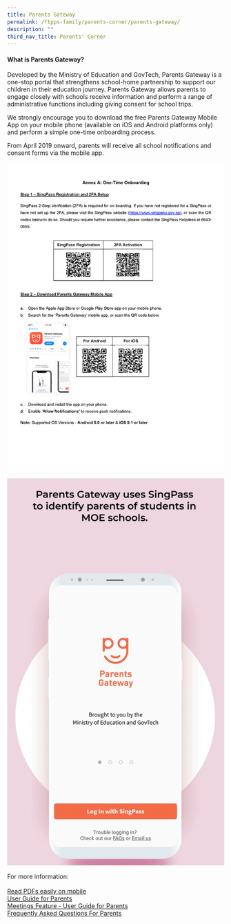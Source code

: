 ```yaml
---
title: Parents Gateway
permalink: /ftpps-family/parents-corner/parents-gateway/
description: ""
third_nav_title: Parents' Corner
---
```

<h4>What is Parents Gateway?</h4>

Developed by the Ministry of Education and GovTech, Parents Gateway is a one-stop portal that strengthens school-home partnership to support our children in their education journey. Parents Gateway allows parents to engage closely with schools receive information and perform a range of administrative functions including giving consent for school trips.

We strongly encourage you to download the free Parents Gateway Mobile App on your mobile phone (available on iOS and Android platforms only) and perform a simple one-time onboarding process.

From April 2019 onward, parents will receive all school notifications and consent forms via the mobile app. 

![](/images/1PG%20One-Time%20Onboarding%20Guide%20002_Page_1.jpg)

![](/images/PG%20Animated%20Gif.gif)

For more information:  
<br>
[Read PDFs easily on mobile](/files/Read%20PDFs%20easily%20on%20mobile.pdf)
<br>
[User Guide for Parents](/files/User%20Guide%20for%20Parents.pdf)
<br>
[Meetings Feature - User Guide for Parents](/files/Meetings%20Feature%20-%20User%20Guide%20for%20Parents.pdf)
<br>
[Frequently Asked Questions For Parents](/files/Frequently%20Asked%20Questions%20For%20Parents.pdf)